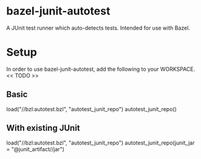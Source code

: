 # bazel-junit-autotest
A JUnit test runner which auto-detects tests. Intended for use with Bazel.

# Setup

In order to use bazel-junit-autotest, add the following to your WORKSPACE. << TODO >>

## Basic

load("//bzl:autotest.bzl", "autotest_junit_repo")
autotest_junit_repo()

## With existing JUnit

load("//bzl:autotest.bzl", "autotest_junit_repo")
autotest_junit_repo(junit_jar = "@junit_artifact//jar")
